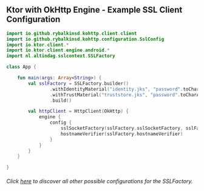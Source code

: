 ## Ktor with OkHttp Engine - Example SSL Client Configuration

```kotlin
import io.github.rybalkinsd.kohttp.client.client
import io.github.rybalkinsd.kohttp.configuration.SslConfig
import io.ktor.client.*
import io.ktor.client.engine.android.*
import nl.altindag.sslcontext.SSLFactory

class App {

    fun main(args: Array<String>) {
        val sslFactory = SSLFactory.builder()
                .withIdentityMaterial("identity.jks", "password".toCharArray())
                .withTrustMaterial("truststore.jks", "password".toCharArray())
                .build()

        val httpClient = HttpClient(OkHttp) {
            engine {
                config {
                    sslSocketFactory(sslFactory.sslSocketFactory, sslFactory.trustManager.orElseThrow())
                    hostnameVerifier(sslFactory.hostnameVerifier)
                }
            }
        }
    }

}
```
###### Click [here](../usage.html) to discover all other possible configurations for the SSLFactory.